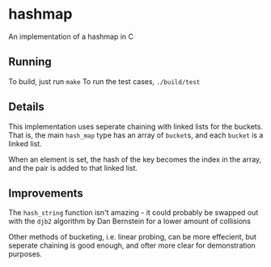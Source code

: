 # hashmap

An implementation of a hashmap in C

## Running
To build, just run `make`
To run the test cases, `./build/test`

## Details
This implementation uses seperate chaining with linked lists for the buckets.
That is, the main `hash_map` type has an array of `bucket`s, and each `bucket`
is a linked list.

When an element is set, the hash of the key becomes the index in the array, and
the pair is added to that linked list.

## Improvements
The `hash_string` function isn't amazing - it could probably be swapped out with
the `djb2` algorithm by Dan Bernstein for a lower amount of collisions

Other methods of bucketing, i.e. linear probing, can be more effecient, but
seperate chaining is good enough, and ofter more clear for demonstration purposes.